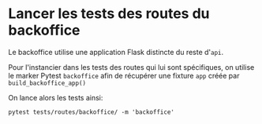 # Lancer les tests des routes du backoffice

Le backoffice utilise une application Flask distincte du reste d'`api`.

Pour l'instancier dans les tests des routes qui lui sont spécifiques, on utilise le marker Pytest `backoffice` afin de récupérer une fixture `app` créée
par `build_backoffice_app()`

On lance alors les tests ainsi: 
```shell
pytest tests/routes/backoffice/ -m 'backoffice'
```